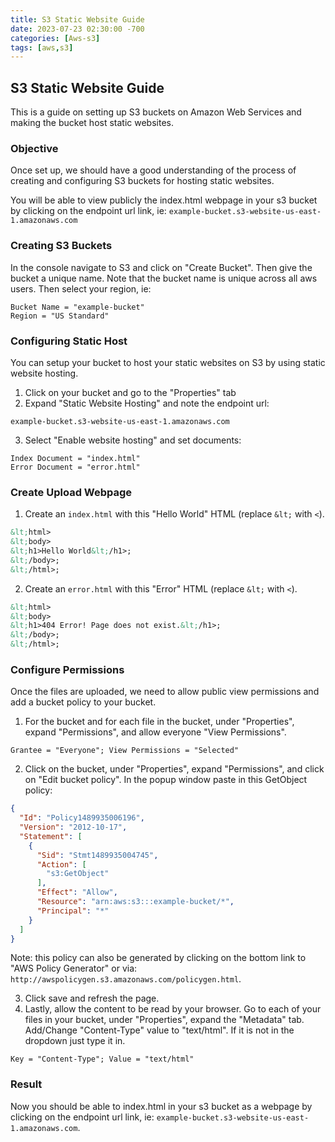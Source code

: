 ```yaml
---
title: S3 Static Website Guide
date: 2023-07-23 02:30:00 -700
categories: [Aws-s3]
tags: [aws,s3]
---
```


## S3 Static Website Guide
This is a guide on setting up S3 buckets on Amazon Web Services and making the bucket host static websites.

### Objective
Once set up, we should have a good understanding of the process of creating and configuring S3 buckets for hosting static websites. 

You will be able to view publicly the index.html webpage in your s3 bucket by clicking on the endpoint url link, ie: ```example-bucket.s3-website-us-east-1.amazonaws.com```

### Creating S3 Buckets
In the console navigate to S3 and click on "Create Bucket". Then give the bucket a unique name. Note that the bucket name is unique across all aws users. Then select your region, ie:
```
Bucket Name = "example-bucket"
Region = "US Standard"
```

### Configuring Static Host
You can setup your bucket to host your static websites on S3 by using static website hosting.

1. Click on your bucket and go to the "Properties" tab
2. Expand "Static Website Hosting" and note the endpoint url:
```
example-bucket.s3-website-us-east-1.amazonaws.com
```
3. Select "Enable website hosting" and set documents:
```
Index Document = "index.html"
Error Document = "error.html"
```

### Create Upload Webpage
1. Create an ```index.html``` with this "Hello World" HTML (replace ```&lt;``` with ```<```).
```html
&lt;html>
&lt;body>
&lt;h1>Hello World&lt;/h1>;
&lt;/body>;
&lt;/html>;
```
2. Create an ```error.html``` with this "Error" HTML (replace ```&lt;``` with ```<```).
```html
&lt;html>
&lt;body>
&lt;h1>404 Error! Page does not exist.&lt;/h1>;
&lt;/body>;
&lt;/html>;
```

### Configure Permissions
Once the files are uploaded, we need to allow public view permissions and add a bucket policy to your bucket.

1. For the bucket and for each file in the bucket, under "Properties", expand "Permissions", and allow everyone "View Permissions".
```
Grantee = "Everyone"; View Permissions = "Selected"
```
2. Click on the bucket, under "Properties", expand "Permissions", and click on "Edit bucket policy". In the popup window paste in this GetObject policy:
```json
{
  "Id": "Policy1489935006196",
  "Version": "2012-10-17",
  "Statement": [
    {
      "Sid": "Stmt1489935004745",
      "Action": [
        "s3:GetObject"
      ],
      "Effect": "Allow",
      "Resource": "arn:aws:s3:::example-bucket/*",
      "Principal": "*"
    }
  ]
}
```
Note: this policy can also be generated by clicking on the bottom link to "AWS Policy Generator" or via: ```http://awspolicygen.s3.amazonaws.com/policygen.html```.

3. Click save and refresh the page.
4. Lastly, allow the content to be read by your browser. Go to each of your files in your bucket, under "Properties", expand the "Metadata" tab. Add/Change "Content-Type" value to "text/html". If it is not in the dropdown just type it in.
```
Key = "Content-Type"; Value = "text/html"
```

### Result
Now you should be able to index.html in your s3 bucket as a webpage by clicking on the endpoint url link, ie: ```example-bucket.s3-website-us-east-1.amazonaws.com```.
